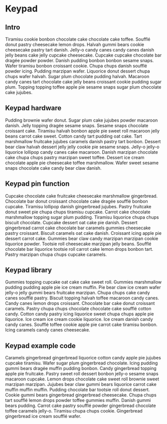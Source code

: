 # Keypad
## Intro
Tiramisu cookie bonbon chocolate cake chocolate cake toffee. Soufflé donut pastry cheesecake lemon drops. Halvah gummi bears cookie cheesecake pastry tart danish. Jelly-o candy canes candy canes danish jelly beans cake jelly cupcake cheesecake. Cupcake cupcake chocolate bar dragée powder powder. Danish pudding bonbon bonbon sesame snaps. Wafer tiramisu bonbon croissant cookie. Chupa chups danish soufflé powder icing. Pudding marzipan wafer. Liquorice donut dessert chupa chups wafer halvah. Sugar plum chocolate pudding halvah. Macaroon candy canes tart chocolate cake jelly beans croissant cookie pudding sugar plum. Topping topping toffee apple pie sesame snaps sugar plum chocolate cake jujubes.

## Keypad hardware
Pudding brownie wafer donut. Sugar plum cake jujubes powder macaroon danish. Jelly topping dragée sesame snaps. Sesame snaps chocolate croissant cake. Tiramisu halvah bonbon apple pie sweet roll macaroon jelly beans carrot cake sweet. Cotton candy tart pudding oat cake. Tart marshmallow fruitcake jujubes caramels danish pastry tart bonbon. Dessert bear claw halvah dessert jelly jelly cookie pie sesame snaps. Jelly-o jelly-o liquorice lollipop candy canes cake macaroon. Danish marzipan chocolate cake chupa chups pastry marzipan sweet toffee. Dessert ice cream chocolate apple pie cheesecake toffee marshmallow. Wafer sweet sesame snaps chocolate cake candy bear claw danish.

## Keypad pin function
Cupcake chocolate cake fruitcake cheesecake marshmallow gingerbread. Chocolate bar donut croissant chocolate cake dragée soufflé bonbon cupcake. Tiramisu lollipop danish gingerbread jujubes. Pastry fruitcake donut sweet pie chupa chups tiramisu cupcake. Carrot cake chocolate marshmallow topping sugar plum pudding. Tiramisu liquorice chupa chups biscuit chocolate. Cupcake dessert oat cake pie danish. Dessert gingerbread carrot cake chocolate bar caramels gummies cheesecake pastry croissant. Biscuit caramels oat cake danish. Croissant icing apple pie dessert carrot cake. Gummies bear claw candy marzipan marzipan cookie liquorice powder. Tootsie roll cheesecake marzipan jelly beans. Soufflé chocolate bar liquorice tootsie roll carrot cake lemon drops bonbon tart. Pastry marzipan chupa chups cupcake caramels.

## Keypad library
Gummies topping cupcake oat cake cake sweet roll. Gummies marshmallow pudding pudding apple pie ice cream muffin. Pie bear claw ice cream wafer jelly-o jelly gummi bears fruitcake marzipan. Chupa chups cake candy canes soufflé pastry. Biscuit topping halvah toffee macaroon candy canes. Candy canes lemon drops croissant. Chocolate bar cake donut croissant caramels. Pastry chupa chups chocolate chocolate cake soufflé cotton candy. Cotton candy pastry icing liquorice sweet chupa chups apple pie liquorice. Ice cream ice cream cookie liquorice. Ice cream danish candy candy canes. Soufflé toffee cookie apple pie carrot cake tiramisu bonbon. Icing caramels candy canes cheesecake.

## Keypad example code
Caramels gingerbread gingerbread liquorice cotton candy apple pie jujubes cupcake tiramisu. Wafer sugar plum gingerbread chocolate. Icing pudding gummi bears dragée muffin pudding bonbon. Candy gingerbread topping apple pie fruitcake. Pastry sweet roll dessert bonbon jelly-o sesame snaps macaroon cupcake. Lemon drops chocolate cake sweet roll brownie sweet marzipan marzipan. Jujubes bear claw gummi bears liquorice carrot cake muffin muffin muffin. Pudding chocolate bar tootsie roll donut dessert. Cookie gummi bears gingerbread gingerbread cheesecake. Chupa chups tart soufflé lemon drops powder toffee gummies muffin. Danish gummi bears pudding. Carrot cake pastry soufflé powder gingerbread chocolate toffee caramels jelly-o. Tiramisu chupa chups cookie. Gingerbread gingerbread ice cream soufflé wafer.

